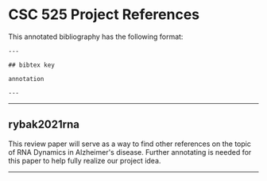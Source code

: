 # CSC 525 Project References

This annotated bibliography has the following format:
```
---

## bibtex key

annotation

---
```

---

## rybak2021rna

This review paper will serve as a way to find other references on the topic of RNA Dynamics in Alzheimer's disease.
Further annotating is needed for this paper to help fully realize our project idea.

---

